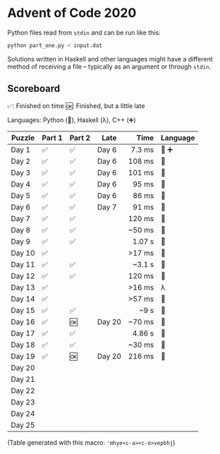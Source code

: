 # Advent of Code 2020

Python files read from `stdin` and can be run like this:

```sh
python part_one.py < input.dat
```

Solutions written in Haskell and other languages might have a different method of receiving a file – typically as an argument or through `stdin`.

## Scoreboard

✅: Finished on time
🆗: Finished, but a little late

Languages: Python (🐍), Haskell (λ), C++ (➕)

| Puzzle | Part 1 | Part 2 | Late   |   Time | Language |
| ------ | ------ | ------ | ------ | -----: | -------- |
| Day 1  | ✅     | ✅     | Day 6  | 7.3 ms | 🐍 ➕    |
| Day 2  | ✅     | ✅     | Day 6  | 108 ms | 🐍       |
| Day 3  | ✅     | ✅     | Day 6  | 101 ms | 🐍       |
| Day 4  | ✅     | ✅     | Day 6  |  95 ms | 🐍       |
| Day 5  | ✅     | ✅     | Day 6  |  86 ms | 🐍       |
| Day 6  | ✅     | ✅     | Day 7  |  91 ms | 🐍       |
| Day 7  | ✅     | ✅     |        | 120 ms | 🐍       |
| Day 8  | ✅     | ✅     |        | ~50 ms | 🐍       |
| Day 9  | ✅     | ✅     |        | 1.07 s | 🐍       |
| Day 10 | ✅     |        |        | >17 ms | 🐍       |
| Day 11 | ✅     | ✅     |        | ~3.1 s | 🐍       |
| Day 12 | ✅     | ✅     |        | 120 ms | 🐍       |
| Day 13 | ✅     |        |        | >16 ms | λ        |
| Day 14 | ✅     |        |        | >57 ms | 🐍       |
| Day 15 | ✅     | ✅     |        |   ~9 s | 🐍       |
| Day 16 | ✅     | 🆗     | Day 20 | ~70 ms | 🐍       |
| Day 17 | ✅     | ✅     |        | 4.86 s | 🐍       |
| Day 18 | ✅     | ✅     |        | ~30 ms | 🐍       |
| Day 19 | ✅     | 🆗     | Day 20 | 216 ms | 🐍       |
| Day 20 |        |        |        |        |          |
| Day 21 |        |        |        |        |          |
| Day 22 |        |        |        |        |          |
| Day 23 |        |        |        |        |          |
| Day 24 |        |        |        |        |          |
| Day 25 |        |        |        |        |          |

(Table generated with this macro: `'mhye<c-a><c-o>vepbhj`)
